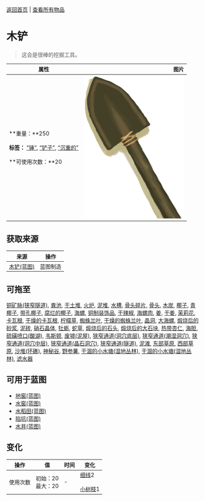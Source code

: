[返回首页](index.md)   |  [查看所有物品](object.md)
# 木铲  
> 这会是很棒的挖掘工具。  
  
  属性  |   图片   
 ----  |  ----:   
 **重量：**250<br><br>**标签：**	[“锤”](tag_Hammer.md), [“铲子”](tag_Shovel.md), [“沉重的”](tag_Heavy.md)<br><br>**可使用次数：**20  |  ![](Sprite/WoodenShovel.png)   
  
## 获取来源  
来源  |  操作  
----  |  ----  
[木铲(蓝图)](Bp_WoodenShovel.md)  |  蓝图制造  
## 可拖至  
[铜矿脉(狭窄隧道)](CopperVein.md), [粪池](Cesspool.md), [干土堆](DirtPile.md), [火炉](StoveExtinguished.md), [泥堆](MudPile.md), [水槽](WateringTrough.md), [骨头碎片](BoneSplinters.md), [骨头](Bones.md), [木炭](Charcoal.md), [椰子](Coconut.md), [青椰子](CoconutHusked.md), [带孔椰子](CoconutPerforated.md), [腐烂的椰子](CoconutRotten.md), [海螺](Conch.md), [铜制装饰品](CopperDecoration_Mold.md), [干辣椒](ChiliesDried.md), [海螺肉](ConchMeat.md), [姜](Ginger.md), [干姜](GingerDried.md), [茉莉花](JasmineFlowers.md), [卡瓦根](KavaRoot.md), [干燥的卡瓦根](KavaRootDried.md), [柠檬草](LemongrassStalks.md), [蜘蛛兰叶](SpiderLilyLeaves.md), [干燥的蜘蛛兰叶](SpiderLilyLeavesDried.md), [晶洞](Geode.md), [大海螺](GiantConch.md), [煅烧后的砂浆](MortarBurnt.md), [泥砖](MudBrick.md), [硝石晶体](NiterCrystals.md), [牡蛎](Oyster.md), [蛇草](SnakeGrass.md), [煅烧后的石头](StoneBurnt.md), [煅烧后的大石块](StoneHeavyBurnt.md), [热带杏仁](TropicalAlmonds.md), [海胆](Urchin.md), [硫磺喷口(酸湖)](VentBrimstone.md), [韦斯顿](Weston.md), [废墟(泥屋)](Debris.md), [狭窄通道(洞穴底层)](CrystalChamberEntranceClosed.md), [狭窄通道(潮湿洞穴)](DarkCaveCaveEntranceClosed.md), [狭窄通道(洞穴中层)](DarkChamberCaveEntranceClosed.md), [狭窄通道(晶石洞穴)](FloodedChamberEntranceClosed.md), [狭窄通道(隧道)](HighChamberEntranceClosed.md), [泥滩](MudDeposit.md), [东部草原](GrasslandsE.md), [西部草原](GrasslandsW.md), [沙堆(环礁)](SandSource.md), [神秘谷](SecretValley.md), [野参薯](YamPlant.md), [干涸的小水塘(湿地丛林)](Puddle.md), [干涸的小水塘(湿地丛林)](Puddle.md), [滤水器](WaterFilter.md)  
## 可用于蓝图  
- [地窖(蓝图)](Bp_Cellar.md)  
- [水窖(蓝图)](Bp_Cistern.md)  
- [水稻田(蓝图)](Bp_RicePaddy.md)  
- [陷坑(蓝图)](Bp_TrappingPit.md)  
- [水井(蓝图)](Bp_Well.md)  
  
  
## 变化  
操作  |  值  |  时间  |  变化  
----  |  ----  |  ----  |  ----  
使用次数  |  初始：20<br>最大：20  |  -  |  [细线](CordFiber.md)2 <br><br>[小树枝](Sticks.md)1   
